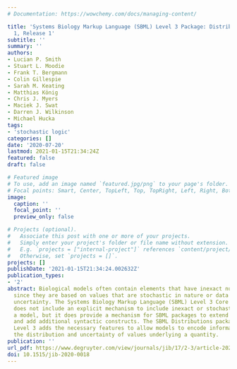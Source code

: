 ```yaml
---
# Documentation: https://wowchemy.com/docs/managing-content/

title: 'Systems Biology Markup Language (SBML) Level 3 Package: Distributions, Version
  1, Release 1'
subtitle: ''
summary: ''
authors:
- Lucian P. Smith
- Stuart L. Moodie
- Frank T. Bergmann
- Colin Gillespie
- Sarah M. Keating
- Matthias König
- Chris J. Myers
- Maciek J. Swat
- Darren J. Wilkinson
- Michael Hucka
tags:
- 'stochastic logic'
categories: []
date: '2020-07-20'
lastmod: 2021-01-15T21:34:24Z
featured: false
draft: false

# Featured image
# To use, add an image named `featured.jpg/png` to your page's folder.
# Focal points: Smart, Center, TopLeft, Top, TopRight, Left, Right, BottomLeft, Bottom, BottomRight.
image:
  caption: ''
  focal_point: ''
  preview_only: false

# Projects (optional).
#   Associate this post with one or more of your projects.
#   Simply enter your project's folder or file name without extension.
#   E.g. `projects = ["internal-project"]` references `content/project/deep-learning/index.md`.
#   Otherwise, set `projects = []`.
projects: []
publishDate: '2021-01-15T21:34:24.002632Z'
publication_types:
- '2'
abstract: Biological models often contain elements that have inexact numerical values,
  since they are based on values that are stochastic in nature or data that contains
  uncertainty. The Systems Biology Markup Language (SBML) Level 3 Core specification
  does not include an explicit mechanism to include inexact or stochastic values in
  a model, but it does provide a mechanism for SBML packages to extend the Core specification
  and add additional syntactic constructs. The SBML Distributions package for SBML
  Level 3 adds the necessary features to allow models to encode information about
  the distribution and uncertainty of values underlying a quantity.
publication: ''
url_pdf: https://www.degruyter.com/view/journals/jib/17/2-3/article-20200018.xml
doi: 10.1515/jib-2020-0018
---
```

